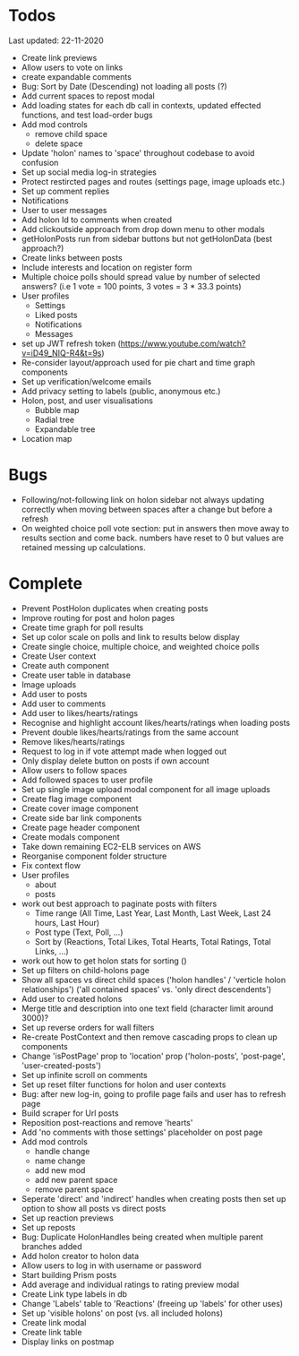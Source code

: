 # Todos
Last updated: 22-11-2020

- Create link previews
- Allow users to vote on links
- create expandable comments
- Bug: Sort by Date (Descending) not loading all posts (?)
- Add current spaces to repost modal
- Add loading states for each db call in contexts, updated effected functions, and test load-order bugs
- Add mod controls
    - remove child space
    - delete space
- Update 'holon' names to 'space' throughout codebase to avoid confusion
- Set up social media log-in strategies
- Protect restircted pages and routes (settings page, image uploads etc.)
- Set up comment replies
- Notifications
- User to user messages
- Add holon Id to comments when created
- Add clickoutside approach from drop down menu to other modals
- getHolonPosts run from sidebar buttons but not getHolonData (best approach?)
- Create links between posts
- Include interests and location on register form
- Multiple choice polls should spread value by number of selected answers? (i.e 1 vote = 100 points, 3 votes = 3 * 33.3 points)
- User profiles
    - Settings
    - Liked posts
    - Notifications
    - Messages
- set up JWT refresh token (https://www.youtube.com/watch?v=iD49_NIQ-R4&t=9s)
- Re-consider layout/approach used for pie chart and time graph components
- Set up verification/welcome emails
- Add privacy setting to labels (public, anonymous etc.)
- Holon, post, and user visualisations
    - Bubble map
    - Radial tree
    - Expandable tree
- Location map

# Bugs
- Following/not-following link on holon sidebar not always updating correctly when moving between spaces after a change but before a refresh
- On weighted choice poll vote section: put in answers then move away to results section and come back. numbers have reset to 0 but values are retained messing up calculations.

# Complete
- Prevent PostHolon duplicates when creating posts
- Improve routing for post and holon pages
- Create time graph for poll results
- Set up color scale on polls and link to results below display
- Create single choice, multiple choice, and weighted choice polls
- Create User context
- Create auth component
- Create user table in database
- Image uploads
- Add user to posts
- Add user to comments
- Add user to likes/hearts/ratings
- Recognise and highlight account likes/hearts/ratings when loading posts
- Prevent double likes/hearts/ratings from the same account
- Remove likes/hearts/ratings
- Request to log in if vote attempt made when logged out
- Only display delete button on posts if own account
- Allow users to follow spaces
- Add followed spaces to user profile
- Set up single image upload modal component for all image uploads
- Create flag image component
- Create cover image component
- Create side bar link components
- Create page header component
- Create modals component
- Take down remaining EC2-ELB services on AWS
- Reorganise component folder structure
- Fix context flow
- User profiles
    - about
    - posts
- work out best approach to paginate posts with filters
    - Time range (All Time, Last Year, Last Month, Last Week, Last 24 hours, Last Hour)
    - Post type (Text, Poll, ...)
    - Sort by (Reactions, Total Likes, Total Hearts, Total Ratings, Total Links, ...)
- work out how to get holon stats for sorting ()
- Set up filters on child-holons page
- Show all spaces vs direct child spaces ('holon handles' / 'verticle holon relationships') ('all contained spaces' vs. 'only direct descendents')
- Add user to created holons
- Merge title and description into one text field (character limit around 3000)?
- Set up reverse orders for wall filters
- Re-create PostContext and then remove cascading props to clean up components
- Change 'isPostPage' prop to 'location' prop ('holon-posts', 'post-page', 'user-created-posts')
- Set up infinite scroll on comments
- Set up reset filter functions for holon and user contexts
- Bug: after new log-in, going to profile page fails and user has to refresh page
- Build scraper for Url posts
- Reposition post-reactions and remove 'hearts'
- Add 'no comments with those settings' placeholder on post page
- Add mod controls
    - handle change
    - name change
    - add new mod
    - add new parent space
    - remove parent space
- Seperate 'direct' and 'indirect' handles when creating posts then set up option to show all posts vs direct posts
- Set up reaction previews
- Set up reposts
- Bug: Duplicate HolonHandles being created when multiple parent branches added
- Add holon creator to holon data
- Allow users to log in with username or password
- Start building Prism posts
- Add average and individual ratings to rating preview modal
- Create Link type labels in db
- Change 'Labels' table to 'Reactions' (freeing up 'labels' for other uses)
- Set up 'visible holons' on post (vs. all included holons)
- Create link modal
- Create link table
- Display links on postmap
